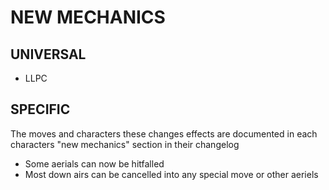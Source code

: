 # NEW MECHANICS

## UNIVERSAL

- LLPC

## SPECIFIC

The moves and characters these changes effects are documented in each characters "new mechanics" section in their changelog

- Some aerials can now be hitfalled
- Most down airs can be cancelled into any special move or other aeriels